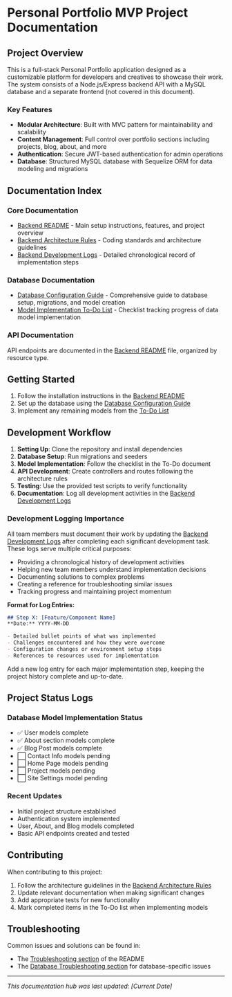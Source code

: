 # Personal Portfolio MVP Project Documentation

## Project Overview

This is a full-stack Personal Portfolio application designed as a customizable platform for developers and creatives to showcase their work. The system consists of a Node.js/Express backend API with a MySQL database and a separate frontend (not covered in this document).

### Key Features

- **Modular Architecture**: Built with MVC pattern for maintainability and scalability
- **Content Management**: Full control over portfolio sections including projects, blog, about, and more
- **Authentication**: Secure JWT-based authentication for admin operations
- **Database**: Structured MySQL database with Sequelize ORM for data modeling and migrations

## Documentation Index

### Core Documentation

- [Backend README](../README.md) - Main setup instructions, features, and project overview
- [Backend Architecture Rules](../.cursor) - Coding standards and architecture guidelines
- [Backend Development Logs](./dev-logs/BACKEND-DEV-LOGS.md) - Detailed chronological record of implementation steps

### Database Documentation

- [Database Configuration Guide](./db/DATABASE.md) - Comprehensive guide to database setup, migrations, and model creation
- [Model Implementation To-Do List](./to-dos/TO-DO-SETUP-MODELS.md) - Checklist tracking progress of data model implementation

### API Documentation

API endpoints are documented in the [Backend README](../README.md#🔌-api-endpoints) file, organized by resource type.

## Getting Started

1. Follow the installation instructions in the [Backend README](../README.md#installation)
2. Set up the database using the [Database Configuration Guide](./db/DATABASE.md)
3. Implement any remaining models from the [To-Do List](./to-dos/TO-DO-SETUP-MODELS.md)

## Development Workflow

1. **Setting Up**: Clone the repository and install dependencies
2. **Database Setup**: Run migrations and seeders
3. **Model Implementation**: Follow the checklist in the To-Do document
4. **API Development**: Create controllers and routes following the architecture rules
5. **Testing**: Use the provided test scripts to verify functionality
6. **Documentation**: Log all development activities in the [Backend Development Logs](./dev-logs/BACKEND-DEV-LOGS.md)

### Development Logging Importance

All team members must document their work by updating the [Backend Development Logs](./dev-logs/BACKEND-DEV-LOGS.md) after completing each significant development task. These logs serve multiple critical purposes:

- Providing a chronological history of development activities
- Helping new team members understand implementation decisions
- Documenting solutions to complex problems
- Creating a reference for troubleshooting similar issues
- Tracking progress and maintaining project momentum

**Format for Log Entries:**
```markdown
## Step X: [Feature/Component Name]
**Date:** YYYY-MM-DD

- Detailed bullet points of what was implemented
- Challenges encountered and how they were overcome
- Configuration changes or environment setup steps
- References to resources used for implementation
```

Add a new log entry for each major implementation step, keeping the project history complete and up-to-date.

## Project Status Logs

### Database Model Implementation Status

- ✅ User models complete
- ✅ About section models complete
- ✅ Blog Post models complete
- ⬜ Contact Info models pending
- ⬜ Home Page models pending
- ⬜ Project models pending
- ⬜ Site Settings model pending

### Recent Updates

- Initial project structure established
- Authentication system implemented
- User, About, and Blog models completed
- Basic API endpoints created and tested

## Contributing

When contributing to this project:

1. Follow the architecture guidelines in the [Backend Architecture Rules](../.cursor)
2. Update relevant documentation when making significant changes
3. Add appropriate tests for new functionality
4. Mark completed items in the To-Do list when implementing models

## Troubleshooting

Common issues and solutions can be found in:
- The [Troubleshooting section](../README.md#⚠️-troubleshooting) of the README
- The [Database Troubleshooting section](./db/DATABASE.md#troubleshooting) for database-specific issues

---

*This documentation hub was last updated: [Current Date]*
